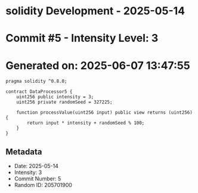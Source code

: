﻿# solidity Development - 2025-05-14
# Commit #5 - Intensity Level: 3
# Generated on: 2025-06-07 13:47:55
```solidity
pragma solidity ^0.8.0;

contract DataProcessor5 {
    uint256 public intensity = 3;
    uint256 private randomSeed = 327225;

    function processValue(uint256 input) public view returns (uint256) {
        return input * intensity + randomSeed % 100;
    }
}
```
## Metadata
- Date: 2025-05-14
- Intensity: 3
- Commit Number: 5
- Random ID: 205701900
